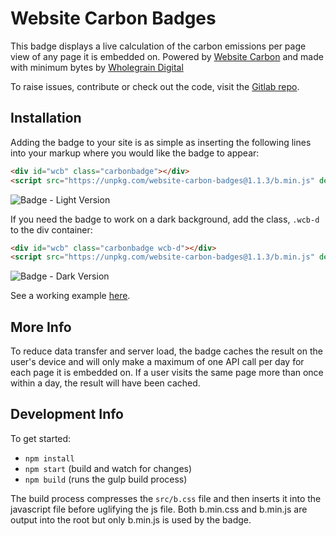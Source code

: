 # Website Carbon Badges

This badge displays a live calculation of the carbon emissions per page view of any page it is embedded on. Powered by [Website Carbon](https://websitecarbon.com) and made with minimum bytes by [Wholegrain Digital](https://wholegraindigital.com)

To raise issues, contribute or check out the code, visit the [Gitlab repo](https://gitlab.com/wholegrain/website-carbon-badges/).

## Installation
Adding the badge to your site is as simple as inserting the following lines into your markup where you would like the badge to appear:

```html
<div id="wcb" class="carbonbadge"></div>
<script src="https://unpkg.com/website-carbon-badges@1.1.3/b.min.js" defer></script>
```

![Badge - Light Version](./public/badge-light.png "Badge - Light Version")

If you need the badge to work on a dark background, add the class, `.wcb-d` to the div container:

```html
<div id="wcb" class="carbonbadge wcb-d"></div>
<script src="https://unpkg.com/website-carbon-badges@1.1.3/b.min.js" defer></script>
```

![Badge - Dark Version](./public/badge-dark.png "Badge - Dark Version")

See a working example [here](./light.html).

## More Info

To reduce data transfer and server load, the badge caches the result on the user's device and will only make a maximum of one API call per day for each page it is embedded on. If a user visits the same page more than once within a day, the result will have been cached.

## Development Info
To get started:
- `npm install`
- `npm start` (build and watch for changes)
- `npm build` (runs the gulp build process)

The build process compresses the `src/b.css` file and then inserts it into the javascript file before uglifying the js file. Both b.min.css and b.min.js are output into the root but only b.min.js is used by the badge.
